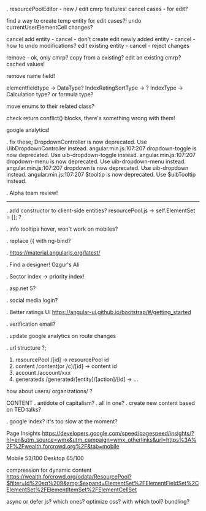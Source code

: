 ﻿. resourcePoolEditor - new / edit cmrp features!
cancel cases - for edit?

find a way to create temp entity for edit cases?!
undo currentUserElementCell changes?

cancel
add entity - cancel - don't create
edit newly added entity - cancel - how to undo modifications?
edit existing entity - cancel - reject changes

remove - ok, only cmrp?
copy from a existing?
edit an existing cmrp?
cached values!

remove name field!

elementfieldtype -> DataType?
IndexRatingSortType -> ?
IndexType -> Calculation type? or formula type?

move enums to their related class?

check return conflict() blocks, there's something wrong with them!

google analytics!

. fix these;
DropdownController is now deprecated. Use UibDropdownController instead. angular.min.js:107:207
dropdown-toggle is now deprecated. Use uib-dropdown-toggle instead. angular.min.js:107:207
dropdown-menu is now deprecated. Use uib-dropdown-menu instead. angular.min.js:107:207
dropdown is now deprecated. Use uib-dropdown instead. angular.min.js:107:207
$tooltip is now deprecated. Use $uibTooltip instead.

. Alpha team review!

---	
. add constructor to client-side entities?
resourcePool.js -> self.ElementSet = []; ?

. info tooltips hover, won't work on mobiles?

. replace {{ with ng-bind?

. https://material.angularjs.org/latest/

. Find a designer! Ozgur's Ali

. Sector index -> priority index!

. asp.net 5?

. social media login?

. Better ratings UI
https://angular-ui.github.io/bootstrap/#/getting_started

. verification email?

. update google analytics on route changes

. url structure ?;
1. resourcePool /[id] -> resourcePool id
2. content /content(or /c)/[id] -> content id
3. account /account/xxx
4. generateds /generated/[entity]/[action]/[id] -> ...

how about users/ organizations/ ?

CONTENT
. antidote of capitalism?
. all in one?
. create new content based on TED talks?

. google index? it's too slow at the moment?

Page Insights
https://developers.google.com/speed/pagespeed/insights/?hl=en&utm_source=wmx&utm_campaign=wmx_otherlinks&url=https%3A%2F%2Fwealth.forcrowd.org%2F&tab=mobile

Mobile 53/100
Desktop 65/100

compression for dynamic content
https://wealth.forcrowd.org/odata/ResourcePool?$filter=Id%20eq%209&amp;$expand=ElementSet%2FElementFieldSet%2CElementSet%2FElementItemSet%2FElementCellSet

async or defer js? which ones?
optimize css? with which tool?
bundling?
